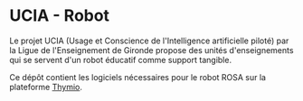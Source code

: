 # UCIA - Robot
Le projet UCIA (Usage et Conscience de l'Intelligence artificielle piloté) par la Ligue de l'Enseignement de Gironde propose des unités d'enseignements qui se servent d'un robot éducatif comme support tangible.

Ce dépôt contient les logiciels nécessaires pour le robot ROSA sur la plateforme [Thymio](https://thymio.org).
